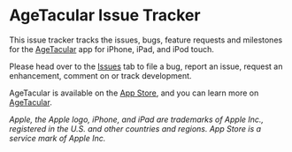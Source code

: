 # AgeTacular Issue Tracker

This issue tracker tracks the issues, bugs, feature requests and milestones for the [AgeTacular](http://cmh-apps.com/AgeTacular) app for iPhone, iPad, and iPod touch.

Please head over to the [Issues](https://github.com/cmhgit/AgeTacular/issues) tab to file a bug, report an issue, request an enhancement, comment on or track development.

AgeTacular is available on the [App Store](https://appsto.re/us/7FKOkb.i), and you can learn more on [AgeTacular](http://cmh-apps.com/AgeTacular).

*Apple, the Apple logo, iPhone, and iPad are trademarks of Apple Inc., registered in the U.S. and other countries and regions. App Store is a service mark of Apple Inc.*
